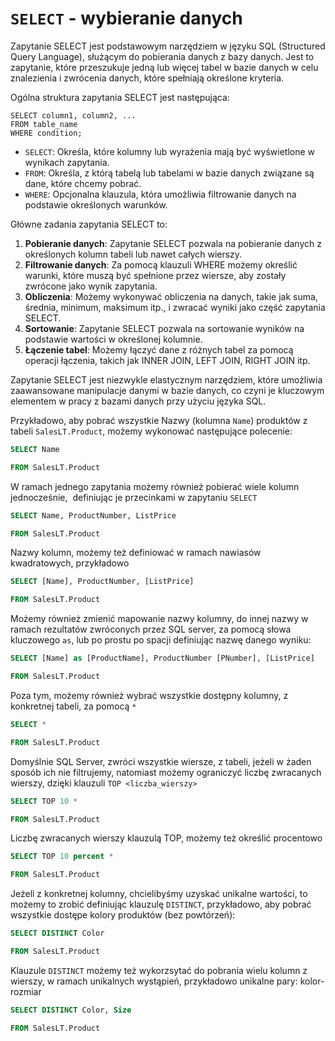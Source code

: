 # `SELECT` - wybieranie danych

Zapytanie SELECT jest podstawowym narzędziem w języku SQL (Structured Query Language), służącym do pobierania danych z bazy danych. Jest to zapytanie, które przeszukuje jedną lub więcej tabel w bazie danych w celu znalezienia i zwrócenia danych, które spełniają określone kryteria.

Ogólna struktura zapytania SELECT jest następująca:

```
SELECT column1, column2, ...
FROM table_name
WHERE condition;

```

- `SELECT`: Określa, które kolumny lub wyrażenia mają być wyświetlone w wynikach zapytania.
- `FROM`: Określa, z którą tabelą lub tabelami w bazie danych związane są dane, które chcemy pobrać.
- `WHERE`: Opcjonalna klauzula, która umożliwia filtrowanie danych na podstawie określonych warunków.

Główne zadania zapytania SELECT to:

1. **Pobieranie danych**: Zapytanie SELECT pozwala na pobieranie danych z określonych kolumn tabeli lub nawet całych wierszy.
2. **Filtrowanie danych**: Za pomocą klauzuli WHERE możemy określić warunki, które muszą być spełnione przez wiersze, aby zostały zwrócone jako wynik zapytania.
3. **Obliczenia**: Możemy wykonywać obliczenia na danych, takie jak suma, średnia, minimum, maksimum itp., i zwracać wyniki jako część zapytania SELECT.
4. **Sortowanie**: Zapytanie SELECT pozwala na sortowanie wyników na podstawie wartości w określonej kolumnie.
5. **Łączenie tabel**: Możemy łączyć dane z różnych tabel za pomocą operacji łączenia, takich jak INNER JOIN, LEFT JOIN, RIGHT JOIN itp.

Zapytanie SELECT jest niezwykle elastycznym narzędziem, które umożliwia zaawansowane manipulacje danymi w bazie danych, co czyni je kluczowym elementem w pracy z bazami danych przy użyciu języka SQL.

Przykładowo, aby pobrać wszystkie Nazwy (kolumna `Name`) produktów z tabeli `SalesLT.Product`, możemy wykonować następujące polecenie:</span>


```sql
SELECT Name

FROM SalesLT.Product
```

W ramach jednego zapytania możemy również pobierać wiele kolumn jednocześnie,  definiując je przecinkami w zapytaniu `SELECT`


```sql
SELECT Name, ProductNumber, ListPrice

FROM SalesLT.Product
```

Nazwy kolumn, możemy też definiować w ramach nawiasów kwadratowych, przykładowo


```sql
SELECT [Name], ProductNumber, [ListPrice]

FROM SalesLT.Product
```

Możemy również zmienić mapowanie nazwy kolumny, do innej nazwy w ramach rezultatów zwróconych przez SQL server, za pomocą słowa kluczowego `as`, lub po prostu po spacji definiując nazwę danego wyniku:


```sql
SELECT [Name] as [ProductName], ProductNumber [PNumber], [ListPrice]

FROM SalesLT.Product
```

Poza tym, możemy również wybrać wszystkie dostępny kolumny, z konkretnej tabeli, za pomocą `*`


```sql
SELECT *

FROM SalesLT.Product
```

Domyślnie SQL Server, zwróci wszystkie wiersze, z tabeli, jeżeli w żaden sposób ich nie filtrujemy, natomiast możemy ograniczyć liczbę zwracanych wierszy, dzięki klauzuli `TOP <liczba_wierszy>`


```sql
SELECT TOP 10 *

FROM SalesLT.Product
```

Liczbę zwracanych wierszy klauzulą TOP, możemy też określić procentowo


```sql
SELECT TOP 10 percent *

FROM SalesLT.Product
```

Jeżeli z konkretnej kolumny, chcielibyśmy uzyskać unikalne wartości, to możemy to zrobić definiując klauzulę `DISTINCT`, przykładowo, aby pobrać wszystkie dostępe kolory produktów (bez powtórzeń):


```sql
SELECT DISTINCT Color

FROM SalesLT.Product
```

Klauzule `DISTINCT` możemy też wykorzsytać do pobrania wielu kolumn z wierszy, w ramach unikalnych wystąpień, przykładowo unikalne pary: kolor-rozmiar


```sql
SELECT DISTINCT Color, Size

FROM SalesLT.Product
```
